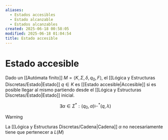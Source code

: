 ```yaml
---
aliases:
  - Estados accesibles
  - Estado alcanzable
  - Estados alcanzables
created: 2025-06-18 00:58:05
modified: 2025-06-18 01:04:54
title: Estado accesible
---
```


# Estado accesible

Dado un [[Autómata finito]] $M = \left< K, \Sigma, \delta, q_0, F \right>$, el [[Lógica y Estructuras Discretas/Estado|Estado]] $q \in K$ es [[Estado accesible|Accesible]] si es posible llegar al mismo partiendo desde el [[Lógica y Estructuras Discretas/Estado|Estado]] inicial.

$$
\exists \alpha \in \Sigma^*: \left( q_0, \alpha \right) \vdash^* \left( q, \lambda \right)
$$

> [!warning]
> La [[Lógica y Estructuras Discretas/Cadena|Cadena]] $\alpha$ no necesariamente tiene que pertenecer a $L \left( M \right)$
